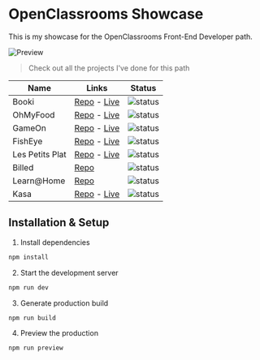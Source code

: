 # OpenClassrooms Showcase

This is my showcase for the OpenClassrooms Front-End Developer path.

![Preview](/assets/preview.png)

> Check out all the projects I've done for this path

| Name            | Links                                                                                                                            | Status                                                     |
| --------------- | -------------------------------------------------------------------------------------------------------------------------------- | ---------------------------------------------------------- |
| Booki           | [Repo](https://github.com/alexperronnet/openclassrooms-p2-booki) - [Live](https://booki.alexperronnet.dev/)                      | ![status](https://badgen.net/badge/status/validated/green) |
| OhMyFood        | [Repo](https://github.com/alexperronnet/openclassrooms-p3-ohmyfood) - [Live](https://ohmyfood.alexperronnet.dev/)                | ![status](https://badgen.net/badge/status/validated/green) |
| GameOn          | [Repo](https://github.com/alexperronnet/openclassrooms-p4-gameon) - [Live](https://gameon.alexperronnet.dev)                     | ![status](https://badgen.net/badge/status/validated/green) |
| FishEye         | [Repo](https://github.com/alexperronnet/openclassrooms-p6-fisheye) - [Live](https://fisheye.alexperronnet.dev)                   | ![status](https://badgen.net/badge/status/validated/green) |
| Les Petits Plat | [Repo](https://github.com/alexperronnet/openclassrooms-p7-les-petits-plats) - [Live](https://les-petits-plats.alexperronnet.dev) | ![status](https://badgen.net/badge/status/validated/green) |
| Billed          | [Repo](https://github.com/alexperronnet/openclassrooms-p9-billed)                                                                | ![status](https://badgen.net/badge/status/validated/green) |
| Learn@Home      | [Repo](https://github.com/alexperronnet/openclassrooms-p10-learn-at-home)                                                        | ![status](https://badgen.net/badge/status/validated/green) |
| Kasa            | [Repo](https://github.com/alexperronnet/openclassrooms-p11-kasa) - [Live](https://les-petits-plats.alexperronnet.dev)            | ![status](https://badgen.net/badge/status/validated/green) |

## Installation & Setup

1. Install dependencies

```sh
npm install
```

2. Start the development server

```sh
npm run dev
```

3. Generate production build

```sh
npm run build
```

4. Preview the production

```sh
npm run preview
```
